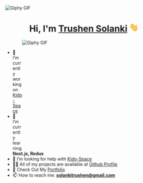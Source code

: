 <img src="https://media.giphy.com/media/L8K62iTDkzGX6/giphy.gif" width="100%" alt="Giphy GIF" style="max-width: 100%; height: 250px;" />
<h1 align="center">Hi, I'm <a href="https://www.linkedin.com/in/solanki-trushen-874349248" target="_blank">Trushen Solanki</a> 
   <img src="https://github.com/ABSphreak/ABSphreak/blob/master/gifs/Hi.gif" width="30px"></h1>

<img align="right" src="https://media.giphy.com/media/0lGd2OXXHe4tFhb7Wh/giphy.gif" width="450" height="350" alt="Giphy GIF" style="display: block;"/>
<br>

- 🔭 I’m currently working on [Kido-Space](https://github.com/solankitrushen/Kido-Space.git)
- 🌱 I’m currently learning **Next.js, Redux**
- 🤝 I’m looking for help with [Kido-Space](https://github.com/solankitrushen/Kido-Space.git)
- 👨‍💻 All of my projects are available at [Github Profile](https://github.com/solankitrushen)
- 💫 Check Out My [Portfolio](https://trusehn.vercel.aoo)
- 📫 How to reach me: **solankitrushen@gmail.com**

<br>
<br>
<br>
<br>
<br>
<br>
